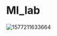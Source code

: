 # Ml_lab
![1577211633664](https://github.com/user-attachments/assets/f20766af-9bdf-45a4-9dec-0a24f60350ad)
